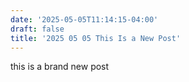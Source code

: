 ```yaml
---
date: '2025-05-05T11:14:15-04:00'
draft: false
title: '2025 05 05 This Is a New Post'
---
```



this is a brand new post
